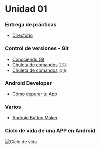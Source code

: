 
Unidad 01
======

### Entrega de prácticas

- [Directorio](Practicas)

### Control de versiones - Git

- [Conociendo Git](https://conociendogithub.readthedocs.io/en/latest/)
- [Chuleta de comandos](git-cheat-sheet_es.pdf) :es:
- [Chuleta de comandos](git-cheat-sheet_en.pdf) :gb:

### Android Developer
- [Cómo depurar tu App](https://developer.android.com/studio/debug?hl=es-419)

### Varios
- [Android Button Maker](https://angrytools.com/android/button/)

### Ciclo de vida de una APP en Android
<img
src="https://developer.android.com/guide/components/images/activity_lifecycle.png"
alt="Ciclo de vida"
title="LifeCycle"
style="display: inline-block; margin: 0 auto; max-width: 300px">